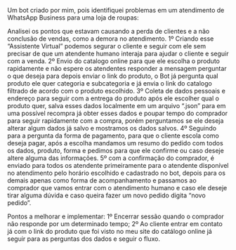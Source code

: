 Um bot criado por mim, pois identifiquei problemas em um atendimento de WhatsApp Business para uma loja de roupas:

Analisei os pontos que estavam causando a perda de clientes e a não conclusão de vendas, como a demora no atendimento.
1º Criando esse “Assistente Virtual” podemos segurar o cliente e seguir com ele sem precisar de que um atendente humano interaja para ajudar o cliente e seguir com a venda.
2º Envio do catalogo online para que ele escolha o produto rapidamente e não espere os atendentes responder a mensagem perguntar o que deseja para depois enviar o link do produto, o Bot já pergunta qual produto ele quer categoria e subcategoria e já envia o link do catalogo filtrado de acordo com o produto escolhido. 
3º Coleta de dados pessoais e endereço para seguir com a entrega do produto após ele escolher qual o produto quer, salva esses dados localmente em um arquivo “.json” para em uma possível recompra já obter esses dados e poupar tempo do comprador para seguir rapidamente com a compra, porém perguntamos se ele deseja alterar algum dados já salvo e mostramos os dados salvos.
4º Seguindo para a pergunta da forma de pagamento, para que o cliente escola como deseja pagar, após a escolha mandamos um resumo do pedido com todos os dados, produto, forma e pedimos para que ele confirme ou caso deseje altere alguma das informações.
5º com a confirmação do comprador, é enviado para todos os atendente primeiramente para o atendente disponível no atendimento pelo horário escolhido e cadastrado no bot, depois para os demais apenas como forma de acompanhamento e passamos ao comprador que vamos entrar com o atendimento humano e caso ele deseje tirar alguma dúvida e caso queira fazer um novo pedido digita “novo pedido”.

Pontos a melhorar e implementar:
1º Encerrar sessão quando o comprador não responde por um determinado tempo;
2º Ao cliente entrar em contato já com o link do produto que foi visto no meu site do catálogo online já seguir para as perguntas dos dados e seguir o fluxo.
